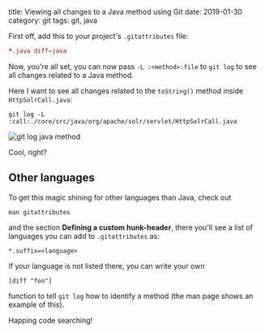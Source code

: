 title: Viewing all changes to a Java method using Git
date: 2019-01-30
category: git
tags: git, java

First off, add this to your project's `.gitattributes` file:
```conf
*.java diff=java
```

Now, you're all set, you can now pass `-L :<method>:file` to `git log`
to see all changes related to a Java method.

Here I want to see all changes related to the `toString()`
method inside `HttpSolrCall.java`:

```text
git log -L :call:./core/src/java/org/apache/solr/servlet/HttpSolrCall.java
```

<img
  src="/graphics/2019/git-log-java-method.png"
  alt="git log java method"
  class="centered"
/>  

Cool, right?

## Other languages
To get this magic shining for other languages than Java, check out

```
man gitattributes
```

and the section **Defining a custom hunk-header**, there you'll see a
list of languages you can add to `.gitattributes` as:
```
*.suffix=<language>
```

If your language is not listed there, you can write your own
```
[diff "foo"]
```

function to tell `git log` how to identify a method (the man page
shows an example of this).

Happing code searching!


